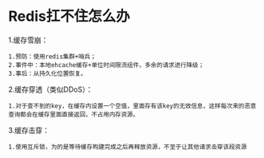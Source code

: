 # Redis扛不住怎么办 #

1.缓存雪崩：
    
    1.预防：使用redis集群+哨兵；
    2.事件中：本地ehcache缓存+单位时间限流组件，多余的请求进行降级；
    3.事后：从持久化位置恢复。
2.缓存穿透（类似DDoS）：

    1.对于查不到的key，在缓存内设置一个空值，里面存有该key的无效信息，这样每次来的恶意查询都会在缓存里面直接返回，不占用内存资源。
3.缓存击穿：

    1.使用互斥锁，为的是等待缓存构建完成之后再释放资源，不至于让其他请求击穿该段资源
    
